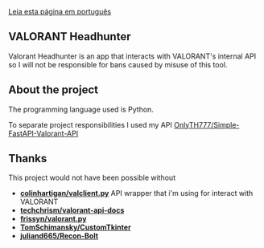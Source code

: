 [Leia esta página em português](https://github.com/OnlyTH777/VALORANT-Headhunter/blob/main/README-pt-BR.md)

## VALORANT Headhunter
Valorant Headhunter is an app that interacts with VALORANT's internal API so I will not be responsible for bans caused by misuse of this tool.

## About the project
The programming language used is Python.

To separate project responsibilities I used my API [OnlyTH777/Simple-FastAPI-Valorant-API](https://github.com/OnlyTH777/Simple-FastAPI-Valorant-API)


## Thanks

This project would not have been possible without

- **[colinhartigan/valclient.py](https://github.com/colinhartigan/valclient.py)** API wrapper that i'm using for interact with VALORANT
- **[techchrism/valorant-api-docs](https://github.com/techchrism/valorant-api-docs)**
- **[frissyn/valorant.py](https://github.com/frissyn/valorant.py)**
- **[TomSchimansky/CustomTkinter](https://github.com/TomSchimansky/CustomTkinter)**
- **[juliand665/Recon-Bolt](https://github.com/juliand665/Recon-Bolt)**
